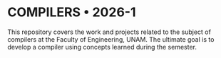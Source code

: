 #  COMPILERS • 2026-1 #
This repository covers the work and projects related to the subject of compilers at the Faculty of Engineering, UNAM. The ultimate goal is to develop a compiler using concepts learned during the semester. 
